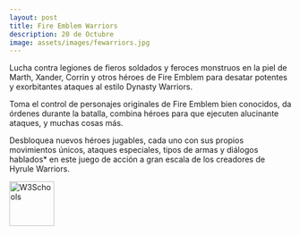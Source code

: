 ```yaml
---
layout: post
title: Fire Emblem Warriors
description: 20 de Octubre
image: assets/images/fewarriors.jpg
---
```


Lucha contra legiones de fieros soldados y feroces monstruos en la piel de Marth, Xander, Corrin y otros héroes de Fire Emblem para desatar potentes y exorbitantes ataques al estilo Dynasty Warriors.

Toma el control de personajes originales de Fire Emblem bien conocidos, da órdenes durante la batalla, combina héroes para que ejecuten alucinante ataques, y muchas cosas más.

Desbloquea nuevos héroes jugables, cada uno con sus propios movimientos únicos, ataques especiales, tipos de armas y diálogos hablados* en este juego de acción a gran escala de los creadores de Hyrule Warriors.
<html>
<body>

<p><a href="http://amzn.to/2wZA38j">
<img border="0" alt="W3Schools" src="http://z1j7thc74bhqz3uk.zippykid.netdna-cdn.com/wp-content/uploads/2016/02/boton-amazon.png" height="80">
</a>
</p>

</body>
</html>
